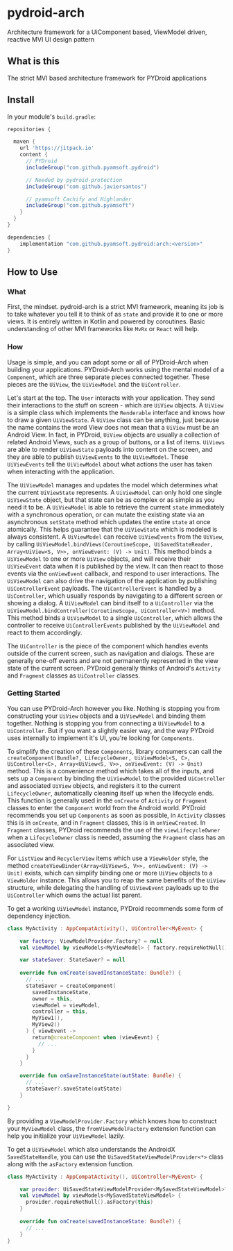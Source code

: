 # pydroid-arch
Architecture framework for a UiComponent based, ViewModel driven, reactive MVI UI design pattern


## What is this

The strict MVI based architecture framework for PYDroid applications

## Install

In your module's `build.gradle`:
```groovy
repositories {

  maven {
    url 'https://jitpack.io'
    content {
      // PYDroid
      includeGroup("com.github.pyamsoft.pydroid")

      // Needed by pydroid-protection
      includeGroup("com.github.javiersantos")

      // pyamsoft Cachify and Highlander
      includeGroup("com.github.pyamsoft")
    }
  }
}

dependencies {
    implementation "com.github.pyamsoft.pydroid:arch:<version>"
}
```

## How to Use

### What

First, the mindset. pydroid-arch is a strict MVI framework, meaning its job is to take whatever you
tell it to think of as `state` and provide it to one or more views. It is entirely written in Kotlin
and powered by coroutines. Basic understanding of other MVI frameworks like `MvRx` or `React` will help.

### How

Usage is simple, and you can adopt some or all of PYDroid-Arch when building your applications.
PYDroid-Arch works using the mental model of a `Component`, which are three separate pieces connected
together. These pieces are the `UiView`, the `UiViewModel` and the `UiController`.

Let's start at the top. The `User` interacts with your application. They send their interactions to
the stuff on screen - which are `UiView` objects. A `UiView` is a simple class which implements the
`Renderable` interface and knows how to draw a given `UiViewState`. A `UiView` class can be anything,
just because the name contains the word View does not mean that a `UiView` must be an Android View.
In fact, in PYDroid, `UiView` objects are usually a collection of related Android Views, such as a
group of buttons, or a list of items. `UiViews` are able to render `UiViewState` payloads into content
on the screen, and they are able to publish `UiViewEvents` to the `UiViewModel`. These `UiViewEvents`
tell the `UiViewModel` about what actions the user has taken when interacting with the application.

The `UiViewModel` manages and updates the model which determines what the current `UiViewState`
represents. A `UiViewModel` can only hold one single `UiViewState` object, but that state can be as
complex or as simple as you need it to be. A `UiViewModel` is able to retrieve the current `state`
immediately with a synchronous operation, or can mutate the existing state via an asynchronous
`setState` method which updates the entire `state` at once atomically. This helps guarantee that the
`UiViewState` which is modeled is always consistent. A `UiViewModel` can receive `UiViewEvents` from
the `UiView`, by calling
`UiViewModel.bindViews(CoroutineScope, UiSavedStateReader, Array<UiView<S, V>>, onViewEvent: (V) -> Unit)`.
This method binds a `UiViewModel` to one or more `UiView` objects, and will receive their `UiViewEvent`
data when it is published by the view. It can then react to those events via the `onViewEvent`
callback, and respond to user interactions. The `UiViewModel` can also drive the navigation of the
application by publishing `UiControllerEvent` payloads. The `UiControllerEvent` is handled by a
`UiController`, which usually responds by navigating to a different screen or showing a dialog. A
`UiViewModel` can bind itself to a `UiController` via the
`UiViewModel.bindController(CoroutineScope, UiController<V>)` method. This method binds a `UiViewModel`
to a single `UiController`, which allows the controller to receive `UiControllerEvents` published by
the `UiViewModel` and react to them accordingly.

The `UiController` is the piece of the component which handles events outside of the current screen,
such as navigation and dialogs. These are generally one-off events and are not permanently represented
in the view state of the current screen. PYDroid generally thinks of Android's `Activity` and `Fragment`
classes as `UiController` classes.

### Getting Started

You can use PYDroid-Arch however you like. Nothing is stopping you from constructing your `UiView`
objects and a `UiViewModel` and binding them together. Nothing is stopping you from connecting a
`UiViewModel` to a `UiController`. But if you want a slightly easier way, and the way PYDroid uses
internally to implement it's UI, you're looking for `Components`.

To simplify the creation of these `Components`, library consumers can call the
`createComponent(Bundle?, LifecycleOwner, UiViewModel<S, C>, UiController<C>, Array<UiView<S, V>>, onViewEvent: (V) -> Unit)`
method. This is a convenience method which takes all of the inputs, and sets up a `Component` by
binding the `UiViewModel` to the provided `UiController` and associated `UiView` objects, and registers
it to the current `LifecycleOwner`, automatically cleaning itself up when the lifecycle ends.
This function is generally used in the `onCreate` of `Activity` or `Fragment` classes to enter the
`Component` world from the Android world. PYDroid recommends you set up `Components` as soon as
possible, in `Activity` classes this is in `onCreate`, and in `Fragment` classes, this is in
`onViewCreated`. In `Fragment` classes, PYDroid recommends the use of the `viewLifecycleOwner` when
a `LifecycleOwner` class is needed, assuming the `Fragment` class has an associated view.

For `ListView` and `RecyclerView` items which use a `ViewHolder` style, the method
`createViewBinder(Array<UiView<S, V>>, onViewEvent: (V) -> Unit)` exists, which can simplify binding
one or more `UiView` objects to a `ViewHolder` instance. This allows you to reap the same benefits
of the `UiView` structure, while delegating the handling of `UiViewEvent` payloads up to the
`UiController` which owns the actual list parent.

To get a working `UiViewModel` instance, PYDroid recommends some form of dependency injection.
```kotlin
class MyActivity : AppCompatActivity(), UiController<MyEvent> {

    var factory: ViewModelProvider.Factory? = null
    val viewModel by viewModels<MyViewModel> { factory.requireNotNull() }

    var stateSaver: StateSaver? = null
    
    override fun onCreate(savedInstanceState: Bundle?) {
      // ...
      stateSaver = createComponent(
        savedInstanceState,
        owner = this,
        viewModel = viewModel,
        controller = this,
        MyView1(),
        MyView2()
      ) { viewEvent ->
        return@createComponent when (viewEevnt) {
          // ...
        }
      }
    }

    override fun onSaveInstanceState(outState: Bundle) {
      // ...
      stateSaver?.saveState(outState)
    }

}

```

By providing a `ViewModelProvider.Factory` which knows how to construct your `MyViewModel` class,
the `fromViewModelFactory` extension function can help you initialize your `UiViewModel` lazily.

To get a `UiViewModel` which also understands the AndroidX `SavedStateHandle`, you can use
the `UiSavedStateViewModelProvider<*>` class along with the `asFactory`
extension function.

```kotlin
class MyActivity : AppCompatActivity(), UiController<MyEvent> {

    var provider: UiSavedStateViewModelProvider<MySavedStateViewModel>? = null
    val viewModel by viewModels<MySavedStateViewModel> {
      provider.requireNotNull().asFactory(this)
    }
    
    override fun onCreate(savedInstanceState: Bundle?) {
      // ...
    }
}

```
